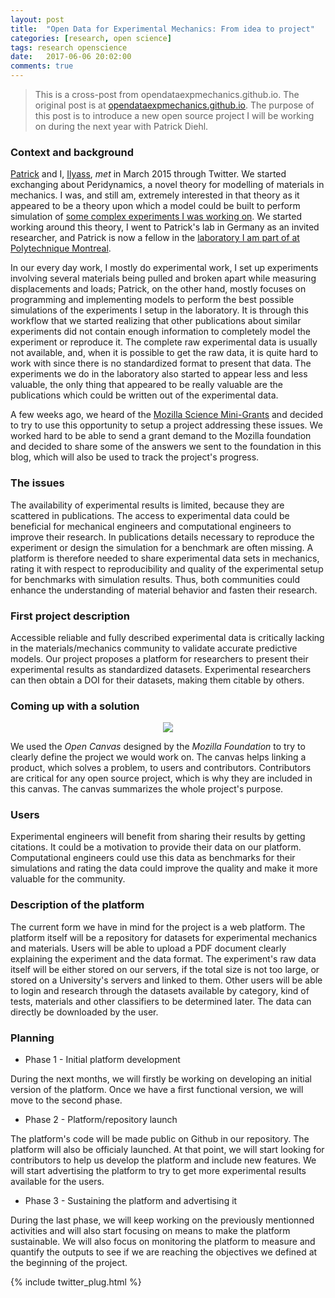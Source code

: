 ```yaml
---
layout: post
title:  "Open Data for Experimental Mechanics: From idea to project"
categories: [research, open science]
tags: research openscience
date:   2017-06-06 20:02:00
comments: true
---
```



> This is a cross-post from opendataexpmechanics.github.io.
> The original post is at [opendataexpmechanics.github.io](https://opendataexpmechanics.github.io/ODEM-project/).
> The purpose of this post is to introduce a new open source project I will be working on during the next year with Patrick Diehl.


### Context and background

[Patrick](https://diehlpk.github.io/) and I, [Ilyass](http://iltabiai.github.io/), _met_ in March 2015 through Twitter. We started exchanging about Peridynamics, a novel theory for modelling of materials in mechanics. I was, and still am, extremely interested in that theory as it appeared to be a theory upon which a model could be built to perform simulation of [some complex experiments I was working on](http://iltabiai.github.io/research/2017/05/28/photoelas-CF-bundle.html).
We started working around this theory, I went to Patrick's lab in Germany as an invited researcher, and Patrick is now a fellow in the [laboratory I am part of at Polytechnique Montreal](http://www.polymtl.ca/lm2/en/).

In our every day work, I mostly do experimental work, I set up experiments involving several materials being pulled and broken apart while measuring displacements and loads; Patrick, on the other hand, mostly focuses on programming and implementing models to perform the best possible simulations of the experiments I setup in the laboratory.
It is through this workflow that we started realizing that other publications about similar experiments did not contain enough information to completely model the experiment or reproduce it. The complete raw experimental data is usually not available, and, when it is possible to get the raw data, it is quite hard to work with since there is no standardized format to present that data. The experiments we do in the laboratory also started to appear less and less valuable, the only thing that appeared to be really valuable are the publications which could be written out of the experimental data.

A few weeks ago, we heard of the [Mozilla Science Mini-Grants](https://science.mozilla.org/blog/mini-grant-cfp) and decided to try to use this opportunity to setup a project addressing these issues. We worked hard to be able to send a grant demand to the Mozilla foundation and decided to share some of the answers we sent to the foundation in this blog, which will also be used to track the project's progress.


### The issues

The availability of experimental results is limited, because they are scattered in publications. The access to experimental data could be beneficial for mechanical engineers and computational engineers to improve their research. In publications details necessary to reproduce the experiment or design the simulation for a benchmark are often missing. A platform is therefore needed to share experimental data sets in mechanics, rating it with respect to reproducibility and quality of the experimental setup for benchmarks with simulation results. Thus, both communities could enhance the understanding of material behavior and fasten their research.


### First project description

Accessible reliable and fully described experimental data is critically lacking in the materials/mechanics community to validate accurate predictive models.
Our project proposes a platform for researchers to present their experimental results as standardized datasets.
Experimental researchers can then obtain a DOI for their datasets, making them citable by others.


### Coming up with a solution

<center>
<img src="{{ site.url }}/images/OpenCanvas.png"/>
</center>

We used the _Open Canvas_ designed by the _Mozilla Foundation_ to try to clearly define the project we would work on.
The canvas helps linking a product, which solves a problem, to users and contributors. Contributors are critical for any open source project, which is why they are included in this canvas. The canvas summarizes the whole project's purpose.


### Users

Experimental engineers will benefit from sharing their results by getting citations. It could be a motivation to provide their data on our platform. Computational engineers could use this data as benchmarks for their simulations and rating the data could improve the quality and make it more valuable for the community.


### Description of the platform

The current form we have in mind for the project is a web platform. The platform itself will be a repository for datasets for experimental mechanics and materials.
Users will be able to upload a PDF document clearly explaining the experiment and the data format. The experiment's raw data itself will be either stored on our servers, if the total size is not too large, or stored on a University's servers and linked to them. Other users will be able to login and research through the datasets available by category, kind of tests, materials and other classifiers to be determined later. The data can directly be downloaded by the user.


### Planning

* Phase 1 - Initial platform development

During the next months, we will firstly be working on developing an initial version of the platform. Once we have a first functional version, we will move to the second phase.

* Phase 2 - Platform/repository launch

The platform's code will be made public on Github in our repository. The platform will also be officialy launched. At that point, we will start looking for contributors to help us develop the platform and include new features. We will start advertising the platform to try to get more experimental results available for the users.

* Phase 3 - Sustaining the platform and advertising it

During the last phase, we will keep working on the previously mentionned activities and will also start focusing on means to make the platform sustainable. We will also focus on monitoring the platform to measure and quantify the outputs to see if we are reaching the objectives we defined at the beginning of the project.

{% include twitter_plug.html %}
